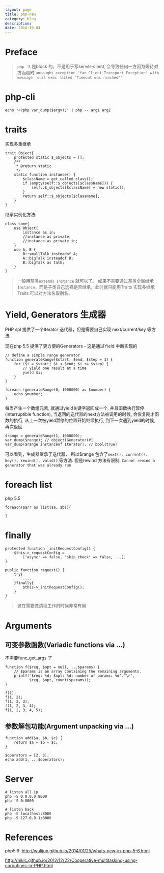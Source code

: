 ```yaml
---
layout: page
title: php-new
category: blog
description: 
date: 2018-10-04
---
```

# Preface

> `php -S` 是block 的，不是用于写server-client, 会导致任何一方因为等待对方而超时 `uncaught exception 'Yar_Client_Transport_Exception' with message 'curl exec failed 'Timeout was reached''`

# php-cli

	echo '<?php var_dump($argv);' | php -- arg1 arg2

# traits
实现多重继承

	trait Object{
		protected static $_objects = [];
		/**
		 * @return static
		 */
		static function instance() {
			$className = get_called_class();
			if (empty(self::$_objects[$className])) {
				self::$_objects[$className] = new static();
			}
			return self::$_objects[$className];
		}
	}

继承实例化方法:

	class some{
		use Object{
			instance as in;
			//instance as private;
			//instance as private in;
		}
		use A, B {
			B::smallTalk insteadof A;
			A::bigTalk insteadof B;
			B::bigTalk as talk;
		}
	}

> 一般用基类`extends Instance` 就可以了。
> 如果不需要通过基类全局继承`Instance`，而是子类自己选择是否继承，此时就只能用Traits 实现多继承
> Traits 可以对方法名取别名。

# Yield, Generators 生成器
PHP spl 提供了一个Iterator 迭代器，但是需要自己实现 next/current/key 等方法

现在php 5.5 提供了更方便的Generators - 这是通过Yield 中断实现的

	// define a simple range generator
	function generateRange($start, $end, $step = 1) {
		for ($i = $start; $i < $end; $i += $step) {
			// yield one result at a time
			yield $i;
		}
	}

	foreach (generateRange(0, 1000000) as $number) {
		echo $number;
	}

每当产生一个数组元素, 就通过yield关键字返回成一个, 并且函数执行暂停(interruptible function), 当返回的迭代器的next方法被调用的时候, 会恢复刚才函数的执行, 从上一次被yield暂停的位置开始继续执行, 到下一次遇到yield的时候, 再次返回

	$range = generateRange(1, 1000000);
	var_dump($range); // object(Generator)#1
	var_dump($range instanceof Iterator); // bool(true)

可以看到，生成器继承了迭代器， 所以$range 包含了`next(), current(), key(), rewind(), valid()` 等方法.
但是rewind 方法有限制: `Cannot rewind a generator that was already run`


# foreach list
php 5.5

	foreach($arr as list($a, $b)){
	
	}

# finally

    protected function _initRequestConfig() {
        $this->_requestConfig =
            ['async' => false, 'skip_check' => false, ...];
    }

    public function request() {
		try{
			....
		}finally{
			$this->_initRequestConfig();
		}
    }

> 这在需要做清理工作的时候非常有用

# Arguments

## 可变参数函数(Variadic functions via ...)
不需要func_get_args 了

	function f($req, $opt = null, ...$params) {
		// $params is an array containing the remaining arguments.
		printf('$req: %d; $opt: %d; number of params: %d'."\n",
			   $req, $opt, count($params));
	}

	f(1);
	f(1, 2);
	f(1, 2, 3);
	f(1, 2, 3, 4);
	f(1, 2, 3, 4, 5);

## 参数解包功能(Argument unpacking via ...)

	function add($a, $b, $c) {
		return $a + $b + $c;
	}

	$operators = [2, 3];
	echo add(1, ...$operators);

# Server

	# listen all ip
	php -S 0.0.0.0:8000
	php -S 0:8000

	# listen back
	php -S localhost:8000
	php -S 127.0.0.1:8000

# References
php5.6:
http://wulijun.github.io/2014/01/25/whats-new-in-php-5-6.html

http://nikic.github.io/2012/12/22/Cooperative-multitasking-using-coroutines-in-PHP.html